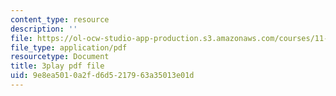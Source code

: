 ```yaml
---
content_type: resource
description: ''
file: https://ol-ocw-studio-app-production.s3.amazonaws.com/courses/11-382-water-diplomacy-spring-2021/9e8ea5010a2fd6d5217963a35013e01d_w2HASHQ8nYw.pdf
file_type: application/pdf
resourcetype: Document
title: 3play pdf file
uid: 9e8ea501-0a2f-d6d5-2179-63a35013e01d
---
```


